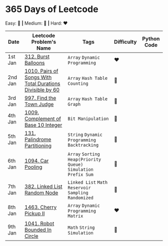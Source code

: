 # 365 Days of Leetcode 

Easy: 💚 **|** Medium: 🧡 **|** Hard: ❤️

| Date         | Leetcode Problem's Name | Tags | Difficulty | Python Code |
| ------------ | ----------------------- | ---- | ---------- | ----------- |
| 1st Jan | [312. Burst Balloons](https://leetcode.com/problems/burst-balloons/) | `Array` `Dynamic Programming` | ❤️ |
| 2nd Jan | [1010. Pairs of Songs With Total Durations Divisible by 60](https://leetcode.com/problems/pairs-of-songs-with-total-durations-divisible-by-60/) | `Array` `Hash Table` `Counting` | 🧡 |
| 3rd Jan | [997. Find the Town Judge](https://leetcode.com/problems/find-the-town-judge/) | `Array` `Hash Table` `Graph` | 💚 |
| 4th Jan | [1009. Complement of Base 10 Integer](https://leetcode.com/problems/complement-of-base-10-integer/) | `Bit Manipulation` | 💚 |
| 5th Jan | [131. Palindrome Partitioning](https://leetcode.com/problems/palindrome-partitioning/) | `String` `Dynamic Programming` `Backtracking`| 🧡 |
| 6th Jan | [1094. Car Pooling](https://leetcode.com/problems/car-pooling/) | `Array` `Sorting` `Heap(Priority Queue)` `Simulation` `Prefix Sum` | 🧡 |
| 7th Jan | [382. Linked List Random Node](https://leetcode.com/problems/linked-list-random-node/) | `Linked List` `Math` `Reservoir Sampling` `Randomized` | 🧡 |
| 8th Jan | [1463. Cherry Pickup II](https://leetcode.com/problems/cherry-pickup-ii/) | `Array` `Dynamic Programming ` `Matrix` | ❤️ |
| 9th Jan | [1041. Robot Bounded In Circle](https://leetcode.com/problems/robot-bounded-in-circle/) | `Math` `String` `Simulation` | 🧡 |
